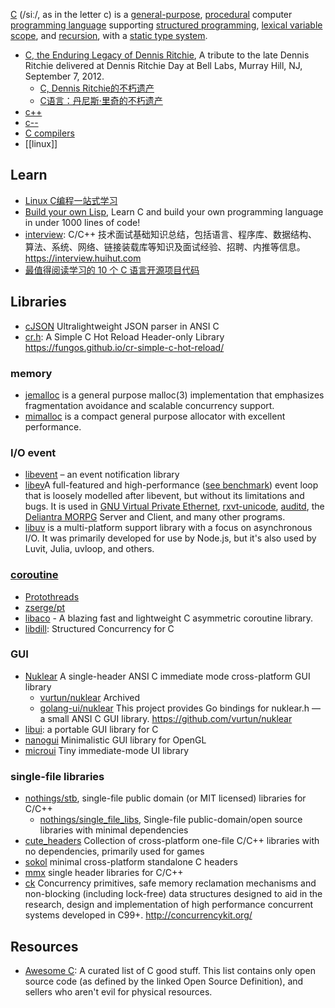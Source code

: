 [C](https://en.wikipedia.org/wiki/C_(programming_language)) (/siː/, as in the letter c) is a [general-purpose](https://en.wikipedia.org/wiki/General-purpose_language), [procedural](https://en.wikipedia.org/wiki/Procedural_programming) computer [programming language](https://en.wikipedia.org/wiki/Programming_language) supporting [structured programming](https://en.wikipedia.org/wiki/Structured_programming), [lexical variable scope](https://en.wikipedia.org/wiki/Lexical_variable_scope), and [recursion](https://en.wikipedia.org/wiki/Recursion_(computer_science)), with a [static type system](https://en.wikipedia.org/wiki/Static_type_system). 


- [C, the Enduring Legacy of Dennis Ritchie](http://www.cs.columbia.edu/~aho/Talks/12-09-07_DMR.pdf), A tribute to the late Dennis Ritchie delivered at Dennis Ritchie Day at Bell Labs, Murray Hill, NJ, September 7, 2012. 
  - [C, Dennis Ritchie的不朽遗产](https://www.ituring.com.cn/article/12901)
  - [C语言：丹尼斯·里奇的不朽遗产](https://www.ituring.com.cn/article/14315)
- [c++](cpp)
- [c--](https://www.cs.tufts.edu/~nr/c--/index.html)
- [C compilers](compiler#C)
- [[linux]]



## Learn
- [Linux C编程一站式学习](https://akaedu.github.io/book/)
- [Build your own Lisp](https://github.com/orangeduck/BuildYourOwnLisp), Learn C and build your own programming language in under 1000 lines of code!
- [interview](https://github.com/huihut/interview): C/C++ 技术面试基础知识总结，包括语言、程序库、数据结构、算法、系统、网络、链接装载库等知识及面试经验、招聘、内推等信息。 https://interview.huihut.com
- [最值得阅读学习的 10 个 C 语言开源项目代码](https://my.oschina.net/zhoukuo/blog/335788#OSC_h3_2)



## Libraries
- [cJSON](https://github.com/DaveGamble/cJSON) Ultralightweight JSON parser in ANSI C
- [cr.h](https://github.com/fungos/cr): A Simple C Hot Reload Header-only Library https://fungos.github.io/cr-simple-c-hot-reload/

### memory
- [jemalloc](https://github.com/jemalloc/jemalloc) is a general purpose malloc(3) implementation that emphasizes fragmentation avoidance and scalable concurrency support. 
- [mimalloc](https://github.com/microsoft/mimalloc) is a compact general purpose allocator with excellent performance.

### I/O event
- [libevent](https://github.com/libevent/libevent) – an event notification library
- [libev](http://software.schmorp.de/pkg/libev.html)A full-featured and high-performance ([see benchmark](http://libev.schmorp.de/bench.html)) event loop that is loosely modelled after libevent, but without its limitations and bugs. It is used in [GNU Virtual Private Ethernet](http://software.schmorp.de/pkg/gvpe.html), [rxvt-unicode](http://software.schmorp.de/pkg/rxvt-unicode.html), [auditd](http://people.redhat.com/sgrubb/audit/), the [Deliantra MORPG](http://www.deliantra.net/) Server and Client, and many other programs.
- [libuv](node.js#libuv) is a multi-platform support library with a focus on asynchronous I/O. It was primarily developed for use by Node.js, but it's also used by Luvit, Julia, uvloop, and others.

### [coroutine](https://en.wikipedia.org/wiki/Coroutine)
- [Protothreads](http://dunkels.com/adam/pt/index.html)
- [zserge/pt](https://github.com/zserge/pt)
- [libaco](https://github.com/hnes/libaco) - A blazing fast and lightweight C asymmetric coroutine library.
- [libdill](http://libdill.org/index.html): Structured Concurrency for C

### GUI
- [Nuklear](https://github.com/Immediate-Mode-UI/Nuklear) A single-header ANSI C immediate mode cross-platform GUI library
  - [vurtun/nuklear](https://github.com/vurtun/nuklear) Archived
  - [golang-ui/nuklear](https://github.com/golang-ui/nuklear) This project provides Go bindings for nuklear.h — a small ANSI C GUI library. https://github.com/vurtun/nuklear
- [libui](https://github.com/andlabs/libui): a portable GUI library for C
- [nanogui](https://github.com/wjakob/nanogui) Minimalistic GUI library for OpenGL
- [microui](https://github.com/rxi/microui) Tiny immediate-mode UI library

### single-file libraries
- [nothings/stb](https://github.com/nothings/stb), single-file public domain (or MIT licensed) libraries for C/C++
  - [nothings/single_file_libs](https://github.com/nothings/single_file_libs), Single-file public-domain/open source libraries with minimal dependencies
- [cute_headers](https://github.com/RandyGaul/cute_headers) Collection of cross-platform one-file C/C++ libraries with no dependencies, primarily used for games
- [sokol](https://github.com/floooh/sokol) minimal cross-platform standalone C headers
- [mmx](https://github.com/vurtun/mmx) single header libraries for C/C++
- [ck](https://github.com/concurrencykit/ck) Concurrency primitives, safe memory reclamation mechanisms and non-blocking (including lock-free) data structures designed to aid in the research, design and implementation of high performance concurrent systems developed in C99+. http://concurrencykit.org/



## Resources
- [Awesome C](https://github.com/kozross/awesome-c): A curated list of C good stuff. This list contains only open source code (as defined by the linked Open Source Definition), and sellers who aren't evil for physical resources.
